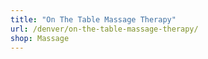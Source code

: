```yaml
---
title: "On The Table Massage Therapy"
url: /denver/on-the-table-massage-therapy/
shop: Massage
---
```

